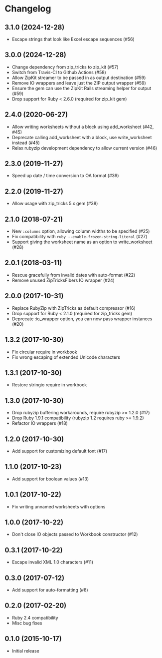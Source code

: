 # Changelog

## 3.1.0 (2024-12-28)

- Escape strings that look like Excel escape sequences (#56)

## 3.0.0 (2024-12-28)

- Change dependency from zip\_tricks to zip\_kit (#57)
- Switch from Travis-CI to Github Actions (#58)
- Allow ZipKit streamer to be passed in as output destination (#59)
- Remove IO wrappers and leave just the ZIP output wrapper (#59)
- Ensure the gem can use the ZipKit Rails streaming helper for output (#59)
- Drop support for Ruby < 2.6.0 (required for zip\_kit gem)

## 2.4.0 (2020-06-27)

- Allow writing worksheets without a block using add\_worksheet (#42, #45)
- Deprecate calling add\_worksheet with a block, use write\_worksheet instead (#45)
- Relax rubyzip development dependency to allow current version (#46)

## 2.3.0 (2019-11-27)

- Speed up date / time conversion to OA format (#39)

## 2.2.0 (2019-11-27)

- Allow usage with zip\_tricks 5.x gem (#38)

## 2.1.0 (2018-07-21)

- New `:columns` option, allowing column widths to be specified (#25)
- Fix compatibility with `ruby --enable-frozen-string-literal` (#27)
- Support giving the worksheet name as an option to write\_worksheet (#28)

## 2.0.1 (2018-03-11)

- Rescue gracefully from invalid dates with auto-format (#22)
- Remove unused ZipTricksFibers IO wrapper (#24)

## 2.0.0 (2017-10-31)

- Replace RubyZip with ZipTricks as default compressor (#16)
- Drop support for Ruby < 2.1.0 (required for zip\_tricks gem)
- Deprecate :io\_wrapper option, you can now pass wrapper instances (#20)

## 1.3.2 (2017-10-30)

- Fix circular require in workbook
- Fix wrong escaping of extended Unicode characters

## 1.3.1 (2017-10-30)

- Restore stringio require in workbook

## 1.3.0 (2017-10-30)

- Drop rubyzip buffering workarounds, require rubyzip >= 1.2.0 (#17)
- Drop Ruby 1.9.1 compatibility (rubyzip 1.2 requires ruby >= 1.9.2)
- Refactor IO wrappers (#18)

## 1.2.0 (2017-10-30)

- Add support for customizing default font (#17)

## 1.1.0 (2017-10-23)

- Add support for boolean values (#13)

## 1.0.1 (2017-10-22)

- Fix writing unnamed worksheets with options

## 1.0.0 (2017-10-22)

- Don't close IO objects passed to Workbook constructor (#12)

## 0.3.1 (2017-10-22)

- Escape invalid XML 1.0 characters (#11)

## 0.3.0 (2017-07-12)

- Add support for auto-formatting (#8)

## 0.2.0 (2017-02-20)

- Ruby 2.4 compatibility
- Misc bug fixes

## 0.1.0 (2015-10-17)

- Initial release
